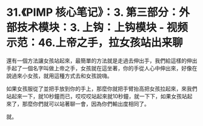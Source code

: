 # 31.《PIMP 核心笔记》：3. 第三部分：外部技术模块：3. 上钩：上钩模块 - 视频示范：46.上帝之手，拉女孩站出来聊

還有一個方法讓女孩站起來，最簡單的方法就是走過去伸出手，我們給這樣的伸出手起了一個名字叫做上帝之手，女孩就在這坐著，你的手從人心中伸出來，好像在說過來小女孩，就用這種方式去和女孩說嗨。

如果女孩服從了並把手放到你的手上，那麼你就把手臂抬高把女孩拉起來，來我們站起來一下，就10秒鐘而已，哎哎哎站起來就10秒鐘，就一下下，如果女孩站起來了，那麼你們就可以站著聊一會，因為你們輸出度相同了。

就。